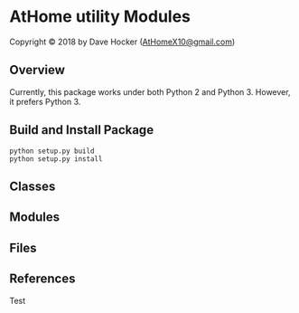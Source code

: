# AtHome utility Modules
Copyright © 2018 by Dave Hocker (AtHomeX10@gmail.com)

## Overview
Currently, this package works under both Python 2 and Python 3.
However, it prefers Python 3.

## Build and Install Package

```
python setup.py build
python setup.py install
```

## Classes

## Modules

## Files

## References

Test
